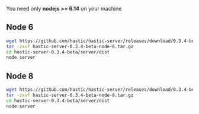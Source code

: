 You need only **nodejs >= 6.14** on your machine

## Node 6
```bash
wget https://github.com/hastic/hastic-server/releases/download/0.3.4-beta/hastic-server-0.3.4-beta-node-6.tar.gz
tar -zxvf hastic-server-0.3.4-beta-node-6.tar.gz
cd hastic-server-0.3.4-beta/server/dist
node server
```

## Node 8
```bash
wget https://github.com/hastic/hastic-server/releases/download/0.3.4-beta/hastic-server-0.3.4-beta-node-8.tar.gz
tar -zxvf hastic-server-0.3.4-beta-node-8.tar.gz
cd hastic-server-0.3.4-beta/server/dist
node server
```